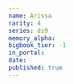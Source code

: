 ```yaml
---
name: Arissa
rarity: 4
series: ds9
memory_alpha:
bigbook_tier: -1
in_portal:
date:
published: true
---
```



